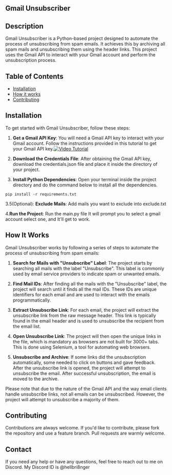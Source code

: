 <h2 style="border-bottom: 1px solid white;">Gmail Unsubscriber</h2>

## Description
Gmail Unsubscriber is a Python-based project designed to automate the process of unsubscribing from spam emails. It achieves this by archiving all spam mails and unsubscribing them using the header links. This project uses the Gmail API to interact with your Gmail account and perform the unsubscription process.

## Table of Contents
- [Installation](#installation)
- [How it works](#how-it-works)
- [Contributing](#contributing)

## Installation
To get started with Gmail Unsubscriber, follow these steps:

1. **Get a Gmail API Key**: You will need a Gmail API key to interact with your Gmail account. Follow the instructions provided in this tutorial to get your Gmail API key.[![Video Tutorial](https://i.ytimg.com/vi/1Ua0Eplg75M/maxresdefault.jpg)](https://www.youtube.com/watch?v=1Ua0Eplg75M)

2. **Download the Credentials File**: After obtaining the Gmail API key, download the credentials.json file and place it inside the directory of your project. 
3. **Install Python Dependencies**: Open your terminal inside the project directory and do the command below to install all the dependencies. 
```commandline
pip install -r requirements.txt
```
3.5(Optional): **Exclude Mails**: Add mails you want to exclude into exclude.txt

4.**Run the Project**: Run the main.py file It will prompt you to select a gmail account select one, and It'll get to work.


## How It Works
Gmail Unsubscriber works by following a series of steps to automate the process of unsubscribing from spam emails:

1. **Search for Mails with "Unsubscribe" Label**: The project starts by searching all mails with the label "Unsubscribe". This label is commonly used by email service providers to indicate spam or unwanted emails.

2. **Find Mail IDs**: After finding all the mails with the "Unsubscribe" label, the project will search until it finds all the mail IDs. These IDs are unique identifiers for each email and are used to interact with the emails programmatically.

3. **Extract Unsubscribe Link**: For each email, the project will extract the unsubscribe link from the raw message header. This link is typically found in the email header and is used to unsubscribe the recipient from the email list.

4. **Open Unsubscribe Link**: The project will then open the unique links in the file, which is mandatory as browsers are not built for 3000+ tabs. This is done using Selenium, a tool for automating web browsers.

5. **Unsubscribe and Archive**: If some links did the unsubscription automatically, some needed to click on buttons and gave feedback. After the unsubscribe link is opened, the project will attempt to unsubscribe the email. After successful unsubscription, the email is moved to the archive.

Please note that due to the nature of the Gmail API and the way email clients handle unsubscribe links, not all emails can be unsubscribed. However, the project will attempt to unsubscribe a majority of them.


## Contributing
Contributions are always welcome. If you'd like to contribute, please fork the repository and use a feature branch. Pull requests are warmly welcome.

## Contact
If you need any help or have any questions, feel free to reach out to me on Discord. My Discord ID is @hellbri8nger
